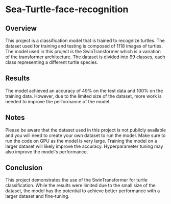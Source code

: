 # Sea-Turtle-face-recognition
## Overview
This project is a classification model that is trained to recognize turtles. The dataset used for training and testing is composed of 1118 images of turtles. The model used in this project is the SwinTransformer which is a variation of the transformer architecture. The dataset is divided into 99 classes, each class representing a different turtle species.
## Results
The model achieved an accuracy of 49% on the test data and 100% on the training data. However, due to the limited size of the dataset, more work is needed to improve the performance of the model.
## Notes
Please be aware that the dataset used in this project is not publicly available and you will need to create your own dataset to run the model.
Make sure to run the code on GPU as the model is very large.
Training the model on a larger dataset will likely improve the accuracy.
Hyperparameter tuning may also improve the model's performance.
## Conclusion
This project demonstrates the use of the SwinTransformer for turtle classification. While the results were limited due to the small size of the dataset, the model has the potential to achieve better performance with a larger dataset and fine-tuning.
